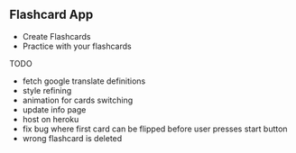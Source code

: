 
Flashcard App
------------

- Create Flashcards
- Practice with your flashcards




TODO
- fetch google translate definitions
- style refining
- animation for cards switching
- update info page
- host on heroku
- fix bug where first card can be flipped before user presses start button
- wrong flashcard is deleted


